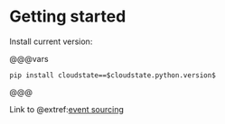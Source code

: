 # Getting started

Install current version:

@@@vars
```
pip install cloudstate==$cloudstate.python.version$
```
@@@

Link to @extref:[event sourcing](cloudstate:user/features/eventsourced.html)

